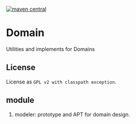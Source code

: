 <p>
<a href="https://central.sonatype.com/search?smo=true&q=modeler&namespace=io.github.zenliucn.domain">
<img src="https://img.shields.io/maven-central/v/io.github.zenliucn.domain/parent?style=plastic" alt="maven central"/>
</a>
</p>

# Domain

Utilities and implements for Domains

## License

License as `GPL v2 with classpath exception`.

## module

1. modeler:  prototype and APT for domain design.
